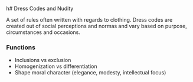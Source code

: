 h# Dress Codes and Nudity

A set of rules often written with regards to clothing. Dress codes are created out of social perceptions and normas and vary based on purpose, circumstances and occasions. 

### Functions
- Inclusions vs exclusion
- Homogenization vs differentiation
- Shape moral character (elegance, modesty, intellectual focus)

